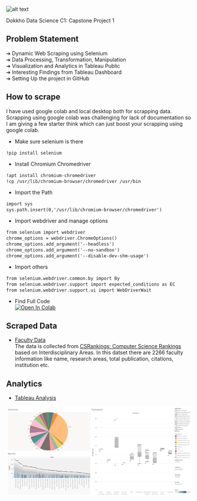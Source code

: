![alt text](https://mastercourse.site/wp-content/uploads/2020/12/cropped-Mastercourseweblogo-07-1-e1615404376389-300x38.png)  

Dokkho Data Science C1: Capstone Project 1
## Problem Statement
➔ Dynamic Web Scraping using Selenium  
➔ Data Processing, Transformation, Manipulation  
➔ Visualization and Analytics in Tableau Public  
➔ Interesting Findings from Tableau Dashboard  
➔ Setting Up the project in GitHub
## How to scrape
I have used google colab and local desktop both for scrapping data. Scrapping using google colab was challenging for lack of documentation so I am giving  a few starter think which can just boost your scrapping using google colab.
* Make sure selenium is there
```
!pip install selenium
```
* Install Chromium Chromedriver
```
!apt install chromium-chromedriver
!cp /usr/lib/chromium-browser/chromedriver /usr/bin
```
* Import the Path
```
import sys
sys.path.insert(0,'/usr/lib/chromium-browser/chromedriver')
```
* Import webdriver and manage options
```
from selenium import webdriver
chrome_options = webdriver.ChromeOptions()
chrome_options.add_argument('--headless')
chrome_options.add_argument('--no-sandbox')
chrome_options.add_argument('--disable-dev-shm-usage')
```
* Import others
```
from selenium.webdriver.common.by import By
from selenium.webdriver.support import expected_conditions as EC
from selenium.webdriver.support.ui import WebDriverWait
```
* Find Full Code  
[![Open In Colab](https://colab.research.google.com/assets/colab-badge.svg)](https://colab.research.google.com/drive/1yFqo2udmTfEW0KWYdiJGo33RrhwKoyGP?usp=sharing)
## Scraped Data
* [Faculty Data](https://github.com/KsLimon/MasterCourse.P01/blob/master/McProject01/Faculty.csv)  
The data is collected from [CSRankings: Computer Science Rankings](https://csrankings.org/#/fromyear/2012/toyear/2022/index?graph&chi&robotics&bio&visualization&ecom&world) based on Interdisciplinary Areas. In this datset there are 2266 faculty information like name, research areas, total publication, citations, institution etc.
## Analytics
* [Tableau Analysis](https://public.tableau.com/app/profile/md.kamrus.samad/viz/Book1_16723265509720/Dashboard1)  
  
  
  
![alt text](https://github.com/KsLimon/MasterCourse.P01/blob/master/McProject01/Dashboard%201.png)
